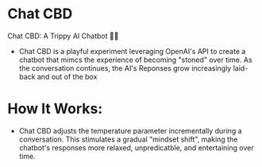 # Chat CBD
Chat CBD: A Trippy AI Chatbot 🌿💬
  - Chat CBD is a playful experiment leveraging OpenAI's API to create a chatbot that mimcs the experience of becoming "stoned" over time. As the conversation continues, the AI's Reponses grow increasingly laid-back and out of the box
# How It Works:
  - Chat CBD adjusts the temperature parameter incrementally during a conversation. This stimulates a gradual "mindset shift", making the chatbot's responses more relaxed, unpredicatble, and entertaining over time.
